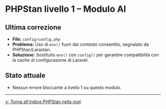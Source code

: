 # PHPStan livello 1 – Modulo AI

## Ultima correzione
- **File:** `config/config.php`
- **Problema:** Uso di `env()` fuori dal contesto consentito, segnalato da PHPStan/Larastan.
- **Soluzione:** Sostituito `env()` con `config()` per garantire compatibilità con la cache di configurazione di Laravel.

## Stato attuale
- Nessun errore bloccante a livello 1 su questo modulo.

---

[← Torna all'indice PHPStan nella root](../../../../docs/phpstan.md)
